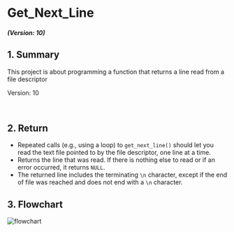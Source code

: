 # Get_Next_Line
##### (Version: 10)

## 1. Summary
This project is about programming a function that returns a line read from a file descriptor

Version: 10

<br/>

## 2. Return
 * Repeated calls (e.g., using a loop) to `get_next_line()` should let you read the text file pointed to by the file descriptor,  one line at a time.  
 * Returns the line that was read. If there is nothing else to read or if an error occurred, it returns `NULL`.
 * The returned line includes the terminating `\n` character, except if the end of file was reached and does not end with a `\n` character.

## 3. Flowchart
![flowchart](https://raw.githubusercontent.com/mimarque/Get_Next_Line/main/GNL_flowchart.png)
